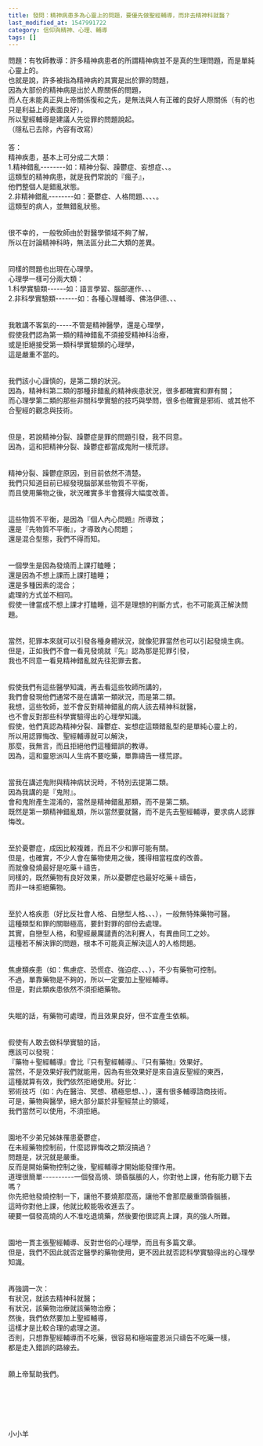 ```yaml
---
title: 發問：精神病患多為心靈上的問題，要優先做聖經輔導，而非去精神科就醫？
last_modified_at: 1547991722
category: 信仰與精神、心理、輔導
tags: []
---
```


問題：有牧師教導：許多精神病患者的所謂精神病並不是真的生理問題，而是單純心靈上的。<br>也就是說，許多被指為精神病的其實是出於罪的問題，<br>因為大部份的精神病是出於人際關係的問題，<br>而人在未能真正與上帝關係復和之先，是無法與人有正確的良好人際關係（有的也只是利益上的表面良好），<br>所以聖經輔導是建議人先從罪的問題說起。<br>（隱私已去除，內容有改寫）<br><br><!--more-->答：<br>精神疾患，基本上可分成二大類：<br>1.精神錯亂--------如：精神分裂、躁鬱症、妄想症、、。<br>這類型的精神病患，就是我們常說的『瘋子』，<br>他們整個人是錯亂狀態。<br>2.非精神錯亂--------如：憂鬱症、人格問題、、、、。<br>這類型的病人，並無錯亂狀態。<br><br><br>很不幸的，一般牧師由於對醫學領域不夠了解，<br>所以在討論精神科時，無法區分此二大類的差異。<br><br><br>同樣的問題也出現在心理學。<br>心理學一樣可分兩大類：<br>1.科學實驗類------如：語言學習、腦部運作、、、<br>2.非科學實驗類-------如：各種心理輔導、佛洛伊德、、、<br><br><br>我敢講不客氣的-----不管是精神醫學，還是心理學，<br>假使我們認為第一類的精神錯亂不須接受精神科治療，<br>或是拒絕接受第一類科學實驗類的心理學，<br>這是嚴重不當的。<br><br><br>我們該小心謹慎的，是第二類的狀況。<br>因為，精神科第二類的那種非錯亂的精神疾患狀況，很多都確實和罪有關；<br>而心理學第二類的那些非關科學實驗的技巧與學問，很多也確實是邪術、或其他不合聖經的觀念與技術。<br><br><br>但是，若說精神分裂、躁鬱症是罪的問題引發，我不同意。<br>因為，這和把精神分裂、躁鬱症都當成鬼附一樣荒謬。<br><br><br>精神分裂、躁鬱症原因，到目前依然不清楚。<br>我們只知道目前已經發現腦部某些物質不平衡，<br>而且使用藥物之後，狀況確實多半會獲得大幅度改善。<br><br><br>這些物質不平衡，是因為『個人內心問題』所導致；<br>還是『先物質不平衡』，才導致內心問題；<br>還是混合型態，我們不得而知。<br><br><br>一個學生是因為發燒而上課打瞌睡；<br>還是因為不想上課而上課打瞌睡；<br>還是多種因素的混合；<br>處理的方式並不相同。<br>假使一律當成不想上課才打瞌睡，這不是理想的判斷方式，也不可能真正解決問題。<br><br><br>當然，犯罪本來就可以引發各種身體狀況，就像犯罪當然也可以引起發燒生病。<br>但是，正如我們不會一看見發燒就『先』認為那是犯罪引發，<br>我也不同意一看見精神錯亂就先往犯罪去套。<br><br><br>假使我們有這些醫學知識，再去看這些牧師所講的，<br>我們會發現他們通常不是在講第一類狀況，而是第二類。<br>我想，這些牧師，並不會反對精神錯亂的病人該去精神科就醫，<br>也不會反對那些科學實驗得出的心理學知識。<br>假使，他們真認為精神分裂、躁鬱症、妄想症這類錯亂型的是單純心靈上的，<br>所以用認罪悔改、聖經輔導就可以解決，<br>那麼，我無言，而且拒絕他們這種錯誤的教導。<br>因為，這和靈恩派叫人生病不要吃藥，單靠禱告一樣荒謬。<br><br><br>當我在講述鬼附與精神病狀況時，不特別去提第二類。<br>因為我講的是『鬼附』。<br>會和鬼附產生混淆的，當然是精神錯亂那類，而不是第二類。<br>既然是第一類精神錯亂類，所以當然要就醫，而不是先去聖經輔導，要求病人認罪悔改。<br><br><br>至於憂鬱症，成因比較複雜，而且不少和罪可能有關。<br>但是，也確實，不少人會在藥物使用之後，獲得相當程度的改善。<br>而就像發燒最好是吃藥＋禱告，<br>同樣的，既然藥物有良好效果，所以憂鬱症也最好吃藥＋禱告，<br>而非一味拒絕藥物。<br><br><br>至於人格疾患（好比反社會人格、自戀型人格、、、），一般無特殊藥物可醫。<br>這種類型和罪的關聯極高，要針對罪的部份去處理。<br>其實，自戀型人格，和聖經嚴厲譴責的法利賽人，有異曲同工之妙。<br>這種若不解決罪的問題，根本不可能真正解決這人的人格問題。<br><br><br>焦慮類疾患（如：焦慮症、恐慌症、強迫症、、、），不少有藥物可控制。<br>不過，單靠藥物是不夠的，所以一定要加上聖經輔導。<br>但是，對此類疾患依然不須拒絕藥物。<br><br><br>失眠的話，有藥物可處理，而且效果良好，但不宜產生依賴。<br><br><br>假使有人敢去做科學實驗的話，<br>應該可以發現：<br>『藥物＋聖經輔導』會比『只有聖經輔導』、『只有藥物』效果好。<br>當然，不是效果好我們就能用，因為有些效果好是來自違反聖經的東西，<br>這種就算有效，我們依然拒絕使用。好比：<br>邪術技巧（如：內在醫治、冥想、積極思想、、），還有很多輔導諮商技術。<br>可是，藥物與醫學，絕大部分屬於非聖經禁止的領域，<br>我們當然可以使用，不須拒絕。<br><br><br>園地不少弟兄姊妹罹患憂鬱症，<br>在未經藥物控制前，什麼認罪悔改之類沒搞過？<br>問題是，狀況就是嚴重。<br>反而是開始藥物控制之後，聖經輔導才開始能發揮作用。<br>道理很簡單----------一個發高燒、頭昏腦脹的人，你對他上課，他有能力聽下去嗎？<br>你先把他發燒控制一下，讓他不要燒那麼高，讓他不會那麼嚴重頭昏腦脹，<br>這時你對他上課，他就比較能吸收進去了。<br>硬要一個發高燒的人不准吃退燒藥，然後要他很認真上課，真的強人所難。<br><br><br>園地一貫主張聖經輔導、反對世俗的心理學，而且有多篇文章。<br>但是，我們不因此就否定醫學的藥物使用，更不因此就否認科學實驗得出的心理學知識。<br><br><br>再強調一次：<br>有狀況，就該去精神科就醫；<br>有狀況，該藥物治療就該藥物治療；<br>然後，我們依然要加上聖經輔導，<br>這樣才是比較合理的處理之道。<br>否則，只想靠聖經輔導而不吃藥，很容易和極端靈恩派只禱告不吃藥一樣，<br>都是走入錯誤的路線去。<br><br><br>願上帝幫助我們。<br><br><br><br><br><br><br>小小羊<br><br><br><br><br><br><br><br>
